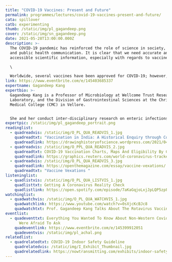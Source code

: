 ```yaml
---
title: "COVID-19 Vaccines: Present and Future"
permalink: programmes/lectures/covid-19-vaccines-present-and-future/
cata: spillover
catb: experimenting
thumb: /static/img/pl_gagandeep.png
cover: /static/img/sn_gagandeep.png
date: 2021-05-28T13:00:00.000Z
description: >-
  The COVID-19 pandemic has reinforced the role of science in society, policy,
  and public health communication. It is clear that we need accurate and
  accessible scientific information, especially with regards to vaccines.\

  \

  Worldwide, several vaccines have been approved for COVID-19; however, questions have been raised about their efficacy and safety and what the future holds because of the emergence of important variants. To combat some of the hesitancy around COVID-19 vaccination, this talk will open up the processes behind COVID-19 vaccine development. In doing so, Dr Kang will also answer critical questions on the mechanisms of vaccination and its limits, for us to better grasp our role in the current global drive for vaccination.
link: https://www.eventbrite.com/e/145403685337
expertname: Gagandeep Kang
expertbio: >-
  Gagandeep Kang is a Professor of Microbiology at Wellcome Trust Research
  Laboratory, and the Division of Gastrointestinal Sciences at the Christian
  Medical College (CMC) in Vellore. 


  She and her conduct inter-disciplinary research on enteric infections and child health. They work on gut infections in children, nutrition, water and sanitation. Their team does everything from geographic information systems to human immunology. They have evaluated vaccines in pre-clinical and clinical phase 1-3 studies for rotavirus and cholera, and are now working on typhoid and SARS-CoV2.
expertpic: /static/img/pl_gagandeep_portrait.png
readinglist:
  - quadreadvis: /static/img/O_PL_QUA_READVIS_1.jpg
    quadreadtxt: "Vaccination in India: A Historical Enquiry through Comics"
    quadreadlink: https://drawinghistoryofscience.wordpress.com/2021/04/01/vaccination-in-india-a-historical-inquiry-through-comics/
  - quadreadvis: /static/img/O_PPL_QUA_READVIS_2.jpg
    quadreadtxt: COVID-19 Vaccination Charts, Maps And Eligibility By Country
    quadreadlink: https://graphics.reuters.com/world-coronavirus-tracker-and-maps/vaccination-rollout-and-access/
  - quadreadvis: /static/img/O_PL_QUA_READVIS_3.jpg
    quadreadlink: https://openthemagazine.com/essay/vaccine-vexations/
    quadreadtxt: "Vaccine Vexations "
listeninglist:
  - quadlistvis: /static/img/O_PL_QUA_LISTVIS_1.jpg
    quadlisttxt: Getting A Coronavirus Reality Check
    quadlistlink: https://open.spotify.com/episode/7aKaGqjoLxjJpLQP5zpFD4
watchinglist:
  - quadwatchvis: /static/img/O_PL_QUA_WATCHVIS_1.jpg
    quadwatchlink: https://www.youtube.com/watch?v=0sXjcKcBJc8
    quadwatchtxt: Prof. Gagandeep Kang Talks About The Rotavirus Vaccine Story
eventlist:
  - quadeventtxt: Everything You Wanted To Know About Non-Western Covid Vaccines But
      Were Afraid To Ask
    quadeventlink: https://www.eventbrite.com/e/145399912051
    quadeventvis: /static/img/pl_achal.png
relatedlist:
  - quadrelatedtxt: COVID-19 Indoor Safety Guideline
    quadrelatedvis: /static/img/I_Exhibit_Thumbnail.jpg
    quadrelatedlink: https://nowtransmitting.com/exhibits/indoor-safety-guidelines/
---
```

